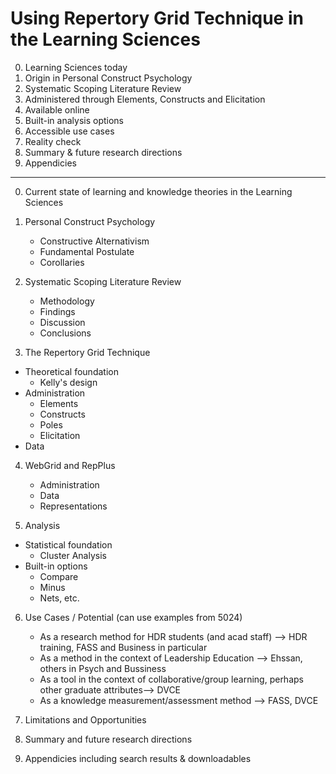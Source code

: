 # Using Repertory Grid Technique in the Learning Sciences

0. Learning Sciences today
1. Origin in Personal Construct Psychology
2. Systematic Scoping Literature Review
3. Administered through Elements, Constructs and Elicitation
4. Available online
5. Built-in analysis options
6. Accessible use cases
7. Reality check
8. Summary & future research directions
9. Appendicies

---

0. Current state of learning and knowledge theories in the Learning Sciences

1. Personal Construct Psychology
   - Constructive Alternativism
   - Fundamental Postulate
   - Corollaries

2. Systematic Scoping Literature Review
   - Methodology
   - Findings
   - Discussion
   - Conclusions

3. The Repertory Grid Technique
  - Theoretical foundation
      - Kelly's design
  - Administration
      - Elements
      - Constructs
      - Poles
      - Elicitation
  - Data

4.  WebGrid and RepPlus
      - Administration
      - Data
      - Representations

5. Analysis
  - Statistical foundation
    - Cluster Analysis
  - Built-in options
      - Compare
      - Minus
      - Nets, etc.

6.  Use Cases / Potential (can use examples from 5024)
      - As a research method for HDR students (and acad staff) --> HDR training, FASS and Business in particular
      - As a method in the context of Leadership Education --> Ehssan, others in Psych and Bussiness
      - As a tool in the context of collaborative/group learning, perhaps other graduate attributes--> DVCE
      - As a knowledge measurement/assessment method --> FASS, DVCE

7. Limitations and Opportunities
8. Summary and future research directions
9. Appendicies including search results & downloadables
